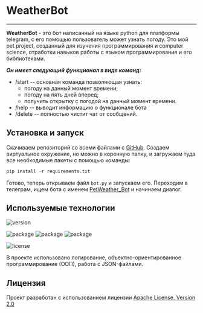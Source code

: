 # WeatherBot
______

**WeatherBot** - это бот написанный на языке python для платформы telegram,
с его помощью пользователь может узнать погоду. 
Это мой pet project, созданный для изучения программирования и computer science, отработки навыков
работы с языком программирования и его библиотеками.

***Он имеет следующий функционал в виде команд:***
- /start -- основная команда позволяющая узнать:
  - погоду на данный момент времени;
  - погоду на пять дней вперед;
  - получить открытку с погодой на данный момент времени.
- /help -- выводит информацию о функционале бота
- /delete -- полностью чистит чат от сообщений.


## Установка и запуск

Скачиваем репозиторий со всеми файлами с [GitHub](https://github.com/ArtemStriver/WeatherBot).
Создаем виртуальное окружение, но можно в коренную папку, и загружаем туда все необходимые пакеты
с помощью команды: 
``` python
pip install -r requirements.txt
```
Готово, теперь открываем файл `bot.py` и запускаем его.
Переходим в телеграм, ищем бота с именем [PetWeather_Bot](https://t.me/PetWeather_Bot) и начинаем диалог.

## Используемые технологии

![version](https://img.shields.io/badge/python-3.11-blue)


![package](https://img.shields.io/badge/pyTelegramBotAPI-4.12.0-violet)
![package](https://img.shields.io/badge/requests-2.31.0-violet)
![package](https://img.shields.io/badge/OpenCV-4.8.0-violet)

![license](https://img.shields.io/badge/license-Apache__License__V2.0-green)

В проекте использовано логирование, объектно-ориентированное программирование (ООП), работа с JSON-файлами.

## Лицензия

Проект разработан с использованием лицензии [Apache License, Version 2.0](https://opensource.org/license/apache-2-0/)







